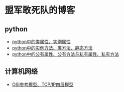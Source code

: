# 盟军敢死队的博客

## python
- [python中的类属性、实例属性](https://github.com/xiang162005/Blog/issues/1)
- [python中的实例方法、类方法、静态方法](https://github.com/xiang162005/Blog/issues/2)
- [python中的公有属性、公有方法与私有属性、私有方法](https://github.com/xiang162005/Blog/issues/3)

## 计算机网络
- [OSI参考模型、TCP/IP四层模型](https://github.com/xiang162005/Blog/issues/4)
